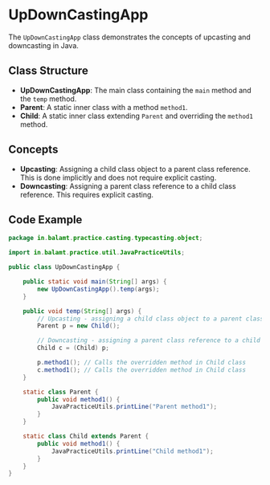 # UpDownCastingApp

The `UpDownCastingApp` class demonstrates the concepts of upcasting and downcasting in Java.

## Class Structure

- **UpDownCastingApp**: The main class containing the `main` method and the `temp` method.
- **Parent**: A static inner class with a method `method1`.
- **Child**: A static inner class extending `Parent` and overriding the `method1` method.

## Concepts

- **Upcasting**: Assigning a child class object to a parent class reference. This is done implicitly and does not require explicit casting.
- **Downcasting**: Assigning a parent class reference to a child class reference. This requires explicit casting.

## Code Example

```java
package in.balamt.practice.casting.typecasting.object;

import in.balamt.practice.util.JavaPracticeUtils;

public class UpDownCastingApp {

    public static void main(String[] args) {
        new UpDownCastingApp().temp(args);
    }

    public void temp(String[] args) {
        // Upcasting - assigning a child class object to a parent class reference
        Parent p = new Child();

        // Downcasting - assigning a parent class reference to a child class reference
        Child c = (Child) p;

        p.method1(); // Calls the overridden method in Child class
        c.method1(); // Calls the overridden method in Child class
    }

    static class Parent {
        public void method1() {
            JavaPracticeUtils.printLine("Parent method1");
        }
    }

    static class Child extends Parent {
        public void method1() {
            JavaPracticeUtils.printLine("Child method1");
        }
    }
}